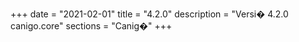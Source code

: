 +++
date        = "2021-02-01"
title       = "4.2.0"
description = "Versi� 4.2.0 canigo.core"
sections    = "Canig�"
+++
